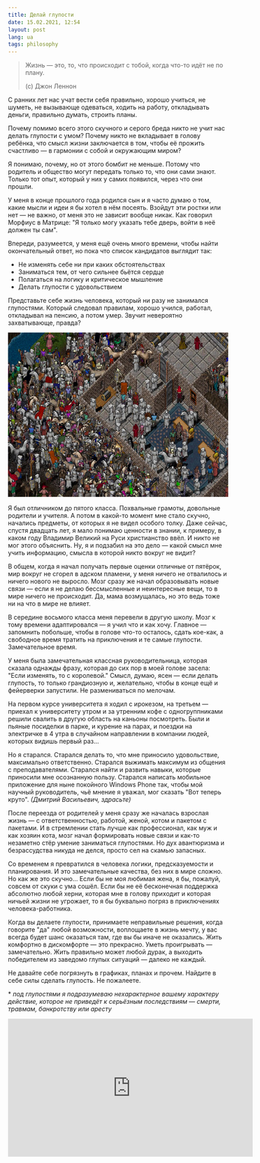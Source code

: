 ```yaml
---
title: Делай глупости
date: 15.02.2021, 12:54
layout: post
lang: ua
tags: philosophy
---
```


> Жизнь — это, то, что происходит с тобой, когда что-то идёт не по плану.
>
> (c) Джон Леннон

С ранних лет нас учат вести себя правильно, хорошо учиться, не шуметь, не
вызывающе одеваться, ходить на работу, откладывать деньги, правильно думать,
строить планы.

Почему помимо всего этого скучного и серого бреда никто не учит нас делать
глупости с умом? Почему никто не вкладывает в голову ребёнка, что смысл жизни
заключается в том, чтобы её прожить счастливо — в гармонии с собой и окружающим
миром?

Я понимаю, почему, но от этого бомбит не меньше. Потому что родитель и общество
могут передать только то, что они сами знают. Только тот опыт, который у них у
самих появился, через что они прошли.

У меня в конце прошлого года родился сын и я часто думаю о том, какие мысли и
идеи я бы хотел в нём посеять. Взойдут эти ростки или нет — не важно, от меня
это не зависит вообще никак. Как говорил Морфиус в Матрице: "Я только могу
указать тебе дверь, войти в неё должен ты сам".

Впереди, разумеется, у меня ещё очень много времени, чтобы найти окончательный
ответ, но пока что список кандидатов выглядит так:
* Не изменять себе ни при каких обстоятельствах
* Заниматься тем, от чего сильнее бьётся сердце
* Полагаться на логику и критическое мышление
* Делать глупости с удовольствием

Представьте себе жизнь человека, который ни разу не занимался глупостями.
Который следовал правилам, хорошо учился, работал, откладывал на пенсию, а
потом умер. Звучит невероятно захватывающе, правда?

![](/img/posts/008/1.png)

Я был отличником до пятого класса. Похвальные грамоты, довольные родители и
учителя. А потом в какой-то момент мне стало скучно, начались предметы, от
которых я не видел особого толку. Даже сейчас, спустя двадцать лет, я мало
понимаю ценности в знании, к примеру, в каком году Владимир Великий на Руси
христианство ввёл. И никто не мог этого объяснить. Ну, я и подзабил на это дело
— какой смысл мне учить информацию, смысла в которой никто вокруг не видит?

В общем, когда я начал получать первые оценки отличные от пятёрок, мир вокруг
не сгорел в адском пламени, у меня ничего не отвалилось и ничего нового не
выросло. Мозг сразу же начал образовывать новые связи — если я не делаю
бессмысленные и неинтересные вещи, то в мире ничего не происходит. Да, мама
возмущалась, но это ведь тоже ни на что в мире не влияет.

В середине восьмого класса меня перевели в другую школу. Мозг к тому времени
адаптировался — я учил что и как хочу. Главное — запомнить побольше, чтобы в
голове что-то осталось, сдать кое-как, а свободное время тратить на приключения
и те самые глупости. Замечательное время.

У меня была замечательная классная руководительница, которая сказала однажды
фразу, которая до сих пор в моей голове засела: "Если изменять, то с
королевой." Смысл, думаю, ясен — если делать глупость, то только грандиозную и,
желательно, чтобы в конце ещё и фейерверки запустили. Не размениваться по
мелочам.

На первом курсе университета я ходил с ирокезом, на третьем — приехал к
университету утром и за утренним кофе с одногруппниками решили свалить в другую
область на каньоны посмотреть. Были и пьяные посиделки в парке, и курение на
парах, и поездки на электричке в 4 утра в случайном направлении в компании
людей, которых видишь первый раз...

Но я старался. Старался делать то, что мне приносило удовольствие, максимально
ответственно. Старался выжимать максимум из общения с преподавателями. Старался
найти и развить навыки, которые приносили мне осознанную пользу. Старался
написать мобильное приложение для ныне покойного Windows Phone так, чтобы мой
научный руководитель, чьё мнение я уважал, мог сказать "Вот теперь круто".
*(Дмитрий Васильевич, здрасьте)*

После переезда от родителей у меня сразу же началась взрослая жизнь — с
ответственностью, работой, женой, котом и пакетом с пакетами. И в стремлении
стать лучше как профессионал, как муж и как хозяин кота, мозг начал формировать
новые связи и как-то незаметно стёр умение заниматься глупостями. Но дух
авантюризма и безрассудства никуда не делся, просто сел на скамью запасных.

Со временем я превратился в человека логики, предсказуемости и планирования. И
это замечательные качества, без них в мире сложно. Но как же это скучно... Если
бы не моя любимая жена, я бы, пожалуй, совсем от скуки с ума сошёл. Если бы не
её бесконечная поддержка абсолютно любой херни, которая мне в голову приходит и
которая ничьей жизни не угрожает, то я бы буквально погряз в приключениях
человека-работника.

Когда вы делаете глупости, принимаете неправильные решения, когда говорите "да"
любой возможности, воплощаете в жизнь мечту, у вас всегда будет шанс оказаться
там, где вы бы иначе не оказались. Жить комфортно в дискомфорте — это
прекрасно. Уметь проигрывать — замечательно. Жить правильно может любой дурак,
а выходить победителем из заведомо глупых ситуаций — далеко не каждый.

Не давайте себе погрязнуть в графиках, планах и прочем. Найдите в себе силы
сделать глупость. Не пожалеете.

\* *под глупостями я подразумеваю нехарактерное вашему характеру действие,
которое не приведёт к серьёзным последствиям — смерти, травмам, банкротству или
аресту*

<iframe width="560" height="315" src="https://www.youtube.com/embed/kwrTLwEYIIc" title="YouTube video player" frameborder="0" allow="accelerometer; autoplay; clipboard-write; encrypted-media; gyroscope; picture-in-picture" allowfullscreen></iframe>
